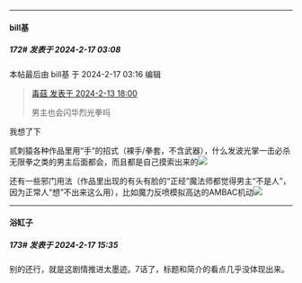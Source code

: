 
*****

####  bill基  
##### 172#       发表于 2024-2-17 03:08

 本帖最后由 bill基 于 2024-2-17 03:16 编辑 
<blockquote><a href="httphttps://bbs.saraba1st.com/2b/forum.php?mod=redirect&amp;goto=findpost&amp;pid=63953845&amp;ptid=2020999" target="_blank">毒菇 发表于 2024-2-13 18:00</a>

男主也会闪华烈光拳吗</blockquote>
我想了下

贰刺猿各种作品里用“手”的招式（裸手/拳套，不含武器），什么发波光掌一击必杀无限拳之类的男主后面都会，而且都是自己摸索出来的<img src="https://static.saraba1st.com/image/smiley/face2017/067.png" referrerpolicy="no-referrer">

还有一些邪门用法（作品里出现的有头有脸的“正经”魔法师都觉得男主“不是人”，因为正常人“想”不出来这么用），比如魔力反喷模拟高达的AMBAC机动<img src="https://static.saraba1st.com/image/smiley/face2017/065.png" referrerpolicy="no-referrer">


*****

####  浴缸子  
##### 173#       发表于 2024-2-17 15:35

别的还行，就是这剧情推进太墨迹。7话了，标题和简介的看点几乎没体现出来。

